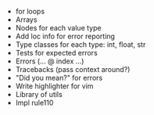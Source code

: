 - for loops
- Arrays
- Nodes for each value type
- Add loc info for error reporting
- Type classes for each type: int, float, str
- Tests for expected errors
- Errors (... @ index ...)
- Tracebacks (pass context around?)
- "Did you mean?" for errors
- Write highlighter for vim
- Library of utils
- Impl rule110
